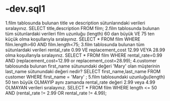 # -dev.sql1
1.film tablosunda bulunan title ve description sütunlarındaki verileri sıralayınız.
SELECT title,description
FROM film;
2.film tablosunda bulunan tüm sütunlardaki verileri film uzunluğu (length) 60 dan büyük VE 75 ten küçük olma koşullarıyla sıralayınız.
SELECT *
FROM film
WHERE film.length>60 AND film.length<75;
3.film tablosunda bulunan tüm sütunlardaki verileri rental_rate 0.99 VE replacement_cost 12.99 VEYA 28.99 olma koşullarıyla sıralayınız.
SELECT *
FROM film
WHERE rental_rate=0.99 AND (replacement_cost=12.99 or replacement_cost=28.99);
4.customer tablosunda bulunan first_name sütunundaki değeri 'Mary' olan müşterinin last_name sütunundaki değeri nedir?
SELECT first_name,last_name
FROM customer
WHERE first_name = 'Mary' ;
5.film tablosundaki uzunluğu(length) 50 ten büyük OLMAYIP aynı zamanda rental_rate değeri 2.99 veya 4.99 OLMAYAN verileri sıralayınız.
SELECT * 
FROM film
WHERE length <= 50 AND (rental_rate != 2.99 OR rental_rate != 4.99);
